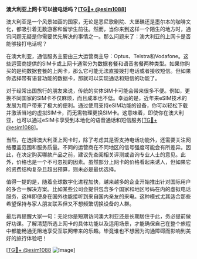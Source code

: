 **澳大利亚上网卡可以接电话吗？[[TG💪+ @esim1088](https://t.me/s/esim1088)]**

澳大利亚是一个风景如画的国家，无论是悉尼歌剧院、大堡礁还是墨尔本的咖啡文化，都吸引着无数游客和留学生前往。然而，当你来到这样一个陌生的地方时，通讯问题无疑是你需要优先解决的事情之一。那么问题来了：澳大利亚的上网卡是否能够接打电话呢？

在澳大利亚，通信服务主要由三大运营商主导：Optus、Telstra和Vodafone。这些运营商提供的SIM卡或上网卡通常分为数据套餐和语音套餐两种类型。如果你购买的是纯数据套餐的上网卡，那么它可能无法直接拨打电话或者接收短信。但如果你选择带有语音功能的数据卡，那就可以实现通话和短信的功能了。

对于经常出国旅行的朋友来说，传统的实体SIM卡可能会带来很多不便。例如，更换不同国家的SIM卡不仅麻烦，而且成本也不低。幸运的是，近年来eSIM技术的发展为用户带来了极大的便利。通过使用支持eSIM功能的设备，你可以轻松下载并激活当地的虚拟SIM卡，而无需物理更换SIM卡。这意味着，即使你在澳大利亚，也可以通过eSIM卡享受到本地化的语音通话和短信服务[[TG💪+ @esim1088](https://t.me/s/esim1088)]。

当然，在选择澳大利亚上网卡时，除了考虑其是否支持电话功能外，还需要关注网络覆盖范围和服务质量。不同的运营商在不同地区的信号强度可能会有所差异。因此，在决定购买哪款产品之前，建议先查阅相关评测或咨询专业人士的意见。此外，价格也是一个不可忽视的因素。虽然部分上网卡的价格看起来诱人，但如果它的资费结构复杂且超出预算，则未必是最优选择。

值得一提的是，随着全球数字化进程加快，越来越多的企业开始推出针对国际用户的多合一解决方案。比如某些公司会提供包含多个国家和地区号码在内的虚拟电话服务，这样即便身在国外也能接听到来自国内亲友的来电。这种模式尤其适合那些希望保持与家人朋友联系但又不想频繁切换设备的人群。

最后再提醒大家一句：无论你是短期访问澳大利亚还是长期居住于此，务必提前做好功课。了解清楚所选上网卡的具体功能以及适用场景，才能确保自己在整个旅程中都能畅通无阻地享受互联网带来的乐趣。毕竟谁也不想因为沟通障碍而影响到美好的旅行体验吧！

[[TG💪+ @esim1088](https://t.me/s/esim1088) ![Image](https://i.postimg.cc/4NQfJmqS/Snipaste-2025-05-13-00-14-12.png)]